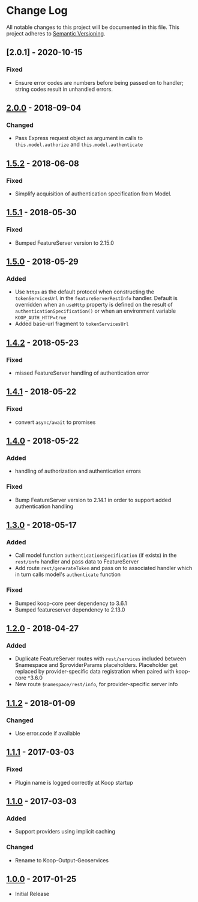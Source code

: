 # Change Log
All notable changes to this project will be documented in this file.
This project adheres to [Semantic Versioning](http://semver.org/).
## [2.0.1] - 2020-10-15
### Fixed
* Ensure error codes are numbers before being passed on to handler; string codes result in unhandled errors.

## [2.0.0] - 2018-09-04
### Changed
* Pass Express request object as argument in calls to `this.model.authorize` and `this.model.authenticate`

## [1.5.2] - 2018-06-08
### Fixed
* Simplify acquisition of authentication specification from Model.

## [1.5.1] - 2018-05-30
### Fixed
* Bumped FeatureServer version to 2.15.0

## [1.5.0] - 2018-05-29
### Added
* Use `https` as the default protocol when constructing the `tokenServicesUrl` in the `featureServerRestInfo` handler. Default is overridden when an `useHttp` property is defined on the result of `authenticationSpecification()` or when an environment variable `KOOP_AUTH_HTTP=true`
* Added base-url fragment to `tokenServicesUrl`

## [1.4.2] - 2018-05-23
### Fixed
* missed FeatureServer handling of authentication error

## [1.4.1] - 2018-05-22
### Fixed
* convert `async/await` to promises 

## [1.4.0] - 2018-05-22
### Added 
* handling of authorization and authentication errors

### Fixed
* Bump FeatureServer version to 2.14.1 in order to support added authentication handling

## [1.3.0] - 2018-05-17
### Added
* Call model function `authenticationSpecification` (if exists) in the `rest/info` handler and pass data to FeatureServer
* Add route `rest/generateToken` and pass on to associated handler which in turn calls model's `authenticate` function

### Fixed
* Bumped koop-core peer dependency to 3.6.1
* Bumped featureserver dependency to 2.13.0

## [1.2.0] - 2018-04-27
### Added
* Duplicate FeatureServer routes with `rest/services` included between $namespace and $providerParams placeholders. Placeholder get replaced by provider-specific data registration when paired with koop-core ^3.6.0
* New route `$namespace/rest/info`, for provider-specific server info

## [1.1.2] - 2018-01-09
### Changed
* Use error.code if available

## [1.1.1] - 2017-03-03
### Fixed
* Plugin name is logged correctly at Koop startup

## [1.1.0] - 2017-03-03
### Added
* Support providers using implicit caching

### Changed
* Rename to Koop-Output-Geoservices

## [1.0.0] - 2017-01-25
* Initial Release

[2.0.0]: https://github.com/koopjs/koop-featureserver-plugin/compare/v1.5.2...v2.0.0
[1.5.2]: https://github.com/koopjs/koop-featureserver-plugin/compare/v1.5.1...v1.5.2
[1.5.1]: https://github.com/koopjs/koop-featureserver-plugin/compare/v1.5.0...v1.5.1
[1.5.0]: https://github.com/koopjs/koop-featureserver-plugin/compare/v1.4.2...v1.5.0
[1.4.2]: https://github.com/koopjs/koop-featureserver-plugin/compare/v1.4.1...v1.4.2
[1.4.1]: https://github.com/koopjs/koop-featureserver-plugin/compare/v1.4.0...v1.4.1
[1.4.0]: https://github.com/koopjs/koop-featureserver-plugin/compare/v1.3.0...v1.4.0
[1.3.0]: https://github.com/koopjs/koop-featureserver-plugin/compare/v1.2.0...v1.3.0
[1.2.0]: https://github.com/koopjs/koop-featureserver-plugin/compare/v1.1.2...v1.2.0
[1.1.2]: https://github.com/koopjs/koop-featureserver-plugin/compare/v1.1.1...v1.1.2
[1.1.1]: https://github.com/koopjs/koop-featureserver-plugin/compare/v1.1.0...v1.1.1
[1.1.0]: https://github.com/koopjs/koop-featureserver-plugin/compare/v1.0.0...v1.1.0
[1.0.0]: https://github.com/koopjs/koop-featureserver-plugin/releases/tag/v1.0.0

